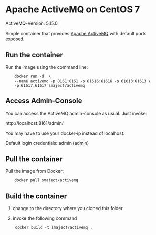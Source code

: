 # Apache ActiveMQ on CentOS 7

ActiveMQ-Version: 5.15.0

Simple container that provides [Apache ActiveMQ](http://activemq.apache.org/) with default ports exposed.

## Run the container
Run the image using the command line:

        docker run -d  \
        --name activemq -p 8161:8161 -p 61616:61616 -p 61613:61613 \
        -p 61617:61617 smaject/activemq

## Access Admin-Console
You can access the ActiveMQ admin-console as usual. Just invoke:

   http://localhost:8161/admin/
   
You may have to use your docker-ip instead of localhost.

Default login credentials: admin (admin) 

## Pull the container
Pull the image from Docker:

        docker pull smaject/activemq

## Build the container

1. change to the directory where you cloned this folder
2. invoke the following command

        docker build -t smaject/activemq .